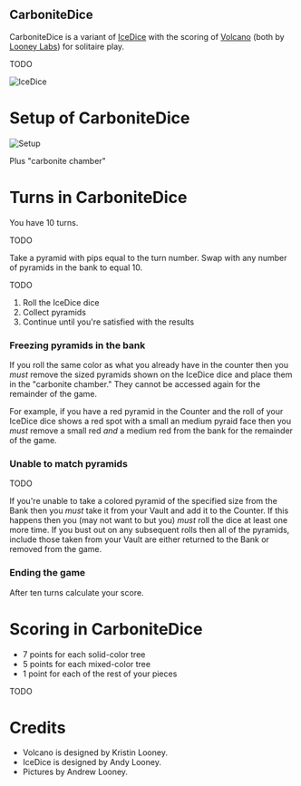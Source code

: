 CarboniteDice
-------------

CarboniteDice is a variant of [IceDice](http://www.looneylabs.com/games/icedice) with the scoring of [Volcano](http://www.wunderland.com/WTS/Kristin/Games/Volcano.html) (both by [Looney Labs](http://www.looneylabs.com)) for solitaire play.

TODO

![IceDice](http://www.looneylabs.com/sites/default/files/IceDice2.jpg)

Setup of CarboniteDice
======================

![Setup](http://www.looneylabs.com/sites/default/files/IceDice4.jpg)

Plus "carbonite chamber"

Turns in CarboniteDice
======================

You have 10 turns.

TODO

Take a pyramid with pips equal to the turn number.  Swap with any number of pyramids in the bank to equal 10.

TODO

1. Roll the IceDice dice
2. Collect pyramids
3. Continue until you're satisfied with the results

### Freezing pyramids in the bank

If you roll the same color as what you already have in the counter then you *must* remove the sized pyramids shown on the IceDice dice and place them in the "carbonite chamber."  They cannot be accessed again for the remainder of the game.  

For example, if you have a red pyramid in the Counter and the roll of your IceDice dice shows a red spot with a small an medium pyraid face then you *must* remove a small red *and* a medium red from the bank for the remainder of the game.

### Unable to match pyramids

TODO

If you're unable to take a colored pyramid of the specified size from the Bank then you *must* take it from your Vault and add it to the Counter.  If this happens then you (may not want to but you) *must* roll the dice at least one more time.  If you bust out on any subsequent rolls then all of the pyramids, include those taken from your Vault are either returned to the Bank or removed from the game.

### Ending the game

After ten turns calculate your score.

Scoring in CarboniteDice
========================

* 7 points for each solid-color tree
* 5 points for each mixed-color tree
* 1 point for each of the rest of your pieces

TODO

Credits
=======

* Volcano is designed by Kristin Looney.
* IceDice is designed by Andy Looney.
* Pictures by Andrew Looney.


